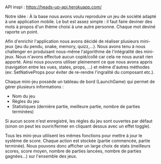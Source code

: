 API inspi : https://heads-up-api.herokuapp.com/

Notre idée :
À la base nous avons voulu reproduire un jeu de société adapté à une application mobile. Le but est assez simple : il faut faire deviner des mots à propos d'un thème choisi à une autre personne. Chaque mot deviné raporte un point.

Afin d'enrichir l'application nous avons décidé de réaliser plusieurs mini-jeux (jeu du pendu, snake, memory, quizz,...).
Nous avons tenu à nous challenger en produisant nous-même l'algorithme de l'intégralité des mini-jeux. Nous n'avons effectué aucun copié/collé car cela ne nous aurait rien apporté. Ainsi nous pouvons utiliser pleinement ce que nous avons appris (navigation entre les vues, states, props, ...) et même d'autres méthodes (ex: SetNativeProps pour éviter de re-rendre l'ingralité du composant etc.).


Chaque mini-jeu possède un tableau de bord (LaunchGame) qui permet de gérer plusieurs informations : 
- Nom du jeu
- Règles du jeu
- Statistiques (dernière partie, meilleure partie, nombre de parties terminées)

Si aucun score n'est enregistré, les règles du jeu sont ouvertes par défaut (sinon on peut les ouvrir/fermer en cliquant dessus avec un effet toggle).

Tous les mini-jeux utilisent les mêmes fonctions pour mettre à jour le système de score. Chaque action est stockée (partie commencée, partie terminée). Nous pouvons donc afficher un large choix de stats (meilleurs scores, score moyen, nombre de parties lancées, nombre de parties gagnées...) sur l'ensemble des jeux.